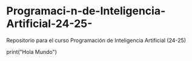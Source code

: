 # Programaci-n-de-Inteligencia-Artificial-24-25-
Repositorio para el curso Programación de Inteligencia Artificial (24-25) 

print("Hola Mundo")
